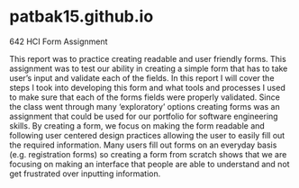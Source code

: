 # patbak15.github.io
642 HCI Form Assignment

This report was to practice creating readable and user friendly forms. This assignment was to test our ability in creating a simple form that has to take user’s input and validate each of the fields. In this report I will cover the steps I took into developing this form and what tools and processes I used to make sure that each of the forms fields were properly validated. Since the class went through many ‘exploratory’ options creating forms was an assignment that could be used for our portfolio for software engineering skills. By creating a form, we focus on making the form readable and following user centered design practices allowing the user to easily fill out the required information. Many users fill out forms on an everyday basis (e.g. registration forms) so creating a form from scratch shows that we are focusing on making an interface that people are able to understand and not get frustrated over inputting information.  
